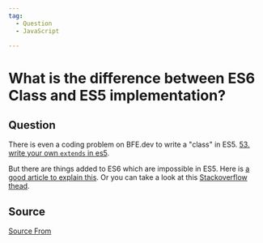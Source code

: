 ```yaml
---
tag:
  - Question
  - JavaScript

---
```

  
# What is the difference between ES6 Class and ES5 implementation?

## Question
There is even a coding problem on BFE.dev to write a "class" in ES5. [53\. write your own `extends` in es5](https://bigfrontend.dev/problem/write-your-own-extends-in-es5).

But there are things added to ES6 which are impossible in ES5. Here is [a good article to explain this](https://leanpub.com/understandinges6/read#leanpub-auto-introducing-javascript-classes). Or you can take a look at this [Stackoverflow thead](https://stackoverflow.com/questions/36419713/are-es6-classes-just-syntactic-sugar-for-the-prototypal-pattern-in-javascript).




##  Source
[Source From](https://bigfrontend.dev/question/What-is-the-difference-between-ES6-Class-and-ES5-implementation)

  